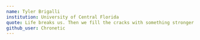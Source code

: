 ```yaml
---
name: Tyler Brigalli
institution: University of Central Florida
quote: Life breaks us. Then we fill the cracks with something stronger.
github_user: Chronetic
---
```

